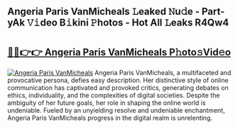 ## Angeria Paris VanMicheals 𝙻eaked 𝙽u𝚍e - Part-yAk 𝚅𝚒deo B𝚒kini 𝙿hotos - Hot All 𝙻eaks R4Qw4

# <h2><a href="http://ld3jen.urlbe.top/?page=Angeria+Paris+VanMicheals">🔗🔗👉👉 Angeria Paris VanMicheals P𝚑oto𝚜Vid𝚎o</a></h2>

[![Angeria Paris VanMicheals](https://i.imgur.com/eBuTRDB.gif)](http://ld3jen.urlbe.top/?page=Angeria+Paris+VanMicheals)
Angeria Paris VanMicheals, a multifaceted and provocative persona, defies easy description. Her distinctive style of online communication has captivated and provoked critics, generating debates on ethics, individuality, and the complexities of digital societies. Despite the ambiguity of her future goals, her role in shaping the online world is undeniable. Fueled by an unyielding resolve and undeniable enchantment, Angeria Paris VanMicheals progress in the digital realm is unrelenting.
